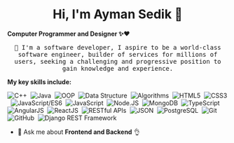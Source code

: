 <h1 align="center">Hi, I'm Ayman Sedik 👋</h1>

**Computer Programmer and Designer ✨❤️**
<p align="center">
<samp>📌 I'm a software developer, I aspire to be a world-class software engineer, builder of services for millions of users, 
 seeking a challenging and progressive position to gain knowledge and experience.</samp>
</p>
 
**My key skills include:**

![C++](https://img.shields.io/badge/C++-%23f2f2f2.svg?style=flat-oval&logo=C%2B%2B&logoColor=5294E2)&nbsp;
![Java](https://img.shields.io/badge/Java-%23f2f2f2.svg?style=flat-oval&logo=openjdk&logoColor=5294E2)&nbsp;
![OOP](https://img.shields.io/badge/OOP-%23f2f2f2.svg?style=flat-oval&logo=OOP&logoColor=5294E2)&nbsp;
![Data Structure](https://img.shields.io/badge/Data_Structure-%23f2f2f2.svg?style=flat-oval&logo=Data_Structure&logoColor=5294E2)&nbsp;
![Algorithms](https://img.shields.io/badge/Algorithms-%23f2f2f2.svg?style=flat-oval&logo=Algorithms&logoColor=5294E2)&nbsp;
![HTML5](https://img.shields.io/badge/HTML5-%23f2f2f2.svg?style=flat-oval&logo=HTML5&logoColor=5294E2)&nbsp;
![CSS3](https://img.shields.io/badge/CSS3-%23f2f2f2.svg?style=flat-oval&logo=CSS3&logoColor=5294E2)&nbsp;
![JavaScript/ES6](https://img.shields.io/badge/JavaScript/ES6-%23f2f2f2.svg?style=flat-oval&logo=javascript&logoColor=5294E2)&nbsp;
![JavaScript](https://img.shields.io/badge/-JavaScript-%23f2f2f2?style=flat-oval&logo=javascript&logoColor=5294E2)&nbsp;
![Node.JS](https://img.shields.io/badge/Node.JS/Express-%23f2f2f2.svg?style=flat-oval&logo=node.js&logoColor=5294E2)&nbsp;
![MongoDB](https://img.shields.io/badge/MongoDB-%23f2f2f2.svg?style=for-the-badge&logo=MongoDB&logoColor=5294E2)&nbsp;
![TypeScript](https://img.shields.io/badge/TypeScript-%23f2f2f2.svg?style=for-the-badge&logo=TypeScript&logoColor=5294E2)&nbsp;
![AngularJS](https://img.shields.io/badge/AngularJS-%23f2f2f2.svg?style=for-the-badge&logo=angularjs&logoColor=5294E2)&nbsp; 
![ReactJS](https://img.shields.io/badge/ReactJS-%23f2f2f2.svg?style=for-the-badge&logo=react&logoColor=5294E2)&nbsp; 
![RESTful APIs](https://img.shields.io/badge/RESTful_APIs-%23f2f2f2.svg?style=for-the-badge&logo=RESTful_APIs&logoColor=5294E2)&nbsp; 
![JSON](https://img.shields.io/badge/JSON-%23f2f2f2.svg?style=for-the-badge&logo=JSON&logoColor=5294E2)&nbsp; 
![PostgreSQL](https://img.shields.io/badge/PostgreSQL-%23f2f2f2.svg?style=for-the-badge&logo=PostgreSQL&logoColor=5294E2)&nbsp; 
![Git](https://img.shields.io/badge/Git-%23f2f2f2.svg?style=for-the-badge&logo=Git&logoColor=5294E2)&nbsp; 
![GitHub](https://img.shields.io/badge/GitHub-%23f2f2f2.svg?style=for-the-badge&logo=GitHub&logoColor=5294E2)&nbsp;
![Django REST Framework](https://img.shields.io/badge/Django_REST_Framework-%23f2f2f2.svg?style=for-the-badge&logo=django&logoColor=5294E2)&nbsp;
 


 
- 💬 Ask me about **Frontend and Backend** 👌
